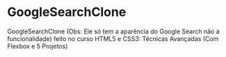 # GoogleSearchClone
GoogleSearchClone (Obs: Ele só tem a aparência do Google Search não a funcionalidade) feito no curso HTML5 e CSS3: Técnicas Avançadas (Com Flexbox e 5 Projetos)
